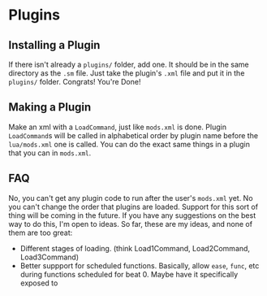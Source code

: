 # Plugins
## Installing a Plugin
If there isn't already a `plugins/` folder, add one. It should be in the same directory as the `.sm` file.
Just take the plugin's `.xml` file and put it in the `plugins/` folder. Congrats! You're Done!
## Making a Plugin
Make an xml with a `LoadCommand`, just like `mods.xml` is done. Plugin `LoadCommand`s will be called in alphabetical order by plugin name before the `lua/mods.xml` one is called. You can do the exact same things in a plugin that you can in `mods.xml`.


## FAQ
No, you can't get any plugin code to run after the user's `mods.xml` yet. No you can't change the order that plugins are loaded.
Support for this sort of thing will be coming in the future. If you have any suggestions on the best way to do this, I'm open to ideas. So far, these are my ideas, and none of them are too great:
* Different stages of loading. (think Load1Command, Load2Command, Load3Command)
* Better suppport for scheduled functions. Basically, allow `ease`, `func`, etc during functions scheduled for beat 0. Maybe have it specifically exposed to 
